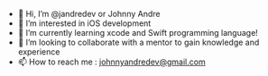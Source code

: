 - 👋 Hi, I’m @jandredev or Johnny Andre
- 👀 I’m interested in iOS development
- 🌱 I’m currently learning xcode and Swift programming language!
- 💞️ I’m looking to collaborate with a mentor to gain knowledge and experience
- 📫 How to reach me : johnnyandredev@gmail.com


